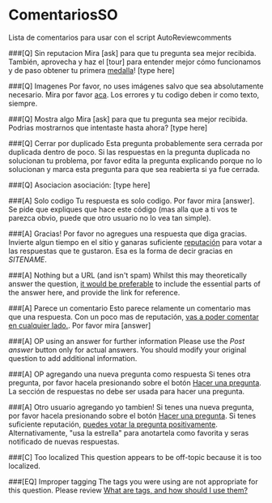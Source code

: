 # ComentariosSO
Lista de comentarios para usar con el script AutoReviewcomments

###[Q] Sin reputacion
Mira [ask] para que tu pregunta sea mejor recibida. También, aprovecha y haz el [tour] para entender mejor cómo funcionamos y de paso obtener tu primera [medalla](https://$SITEURL$/help/badges)! [type here]

###[Q] Imagenes
Por favor, no uses imágenes salvo que sea absolutamente necesario. Mira por favor [aca](https://es.meta.stackoverflow.com/a/3976/324). Los errores y tu codigo deben ir como texto, siempre.

###[Q] Mostra algo
Mira [ask] para que tu pregunta sea mejor recibida. Podrias mostrarnos que intentaste hasta ahora? [type here]

###[Q] Cerrar por duplicado
Esta pregunta probablemente sera cerrada por duplicada dentro de poco. Si las respuestas en la pregunta duplicada no solucionan tu problema, por favor edita la pregunta explicando porque no lo solucionan y marca esta pregunta para que sea reabierta si ya fue cerrada.

###[Q] Asociacion
asociación: [type here]

###[A] Solo codigo
Tu respuesta es solo codigo. Por favor mira [answer]. Se pide que expliques que hace este código (mas alla que a ti vos te parezca obvio, puede que otro usuario no lo vea tan simple).

###[A] Gracias!
Por favor no agregues una respuesta que diga gracias. Invierte algun tiempo en el sitio y ganaras suficiente [reputación](//$SITEURL$/privileges) para votar a las respuestas que te gustaron. Esa es la forma de decir gracias en $SITENAME$.

###[A] Nothing but a URL (and isn't spam)
Whilst this may theoretically answer the question, [it would be preferable](//meta.stackexchange.com/q/8259) to include the essential parts of the answer here, and provide the link for reference.

###[A] Parece un comentario
Esto parece relamente un comentario mas que una respuesta. Con un poco mas de reputación, [vas a poder comentar en cualquier lado.](//$SITEURL$/privileges/comment). Por favor mira [answer]

###[A] OP using an answer for further information
Please use the *Post answer* button only for actual answers. You should modify your original question to add additional information.

###[A] OP agregando una nueva pregunta como respuesta
Si tenes otra pregunta, por favor hacela presionando sobre el botón [Hacer una pregunta](//$SITEURL$/questions/ask). La sección de respuestas no debe ser usada para hacer una pregunta.

###[A] Otro usuario agregando yo tambien!
Si tenes una nueva pregunta, por favor hacela presionando sobre el botón [Hacer una pregunta](//$SITEURL$/questions/ask). Si tenes suficiente reputación, [puedes votar la pregunta positivamente](//$SITEURL$/privileges/vote-up). Alternativamente, "usa la estrella" para anotartela como favorita y seras notificado de nuevas respuestas.

###[C] Too localized
This question appears to be off-topic because it is too localized.

###[EQ] Improper tagging
The tags you were using are not appropriate for this question. Please review [What are tags, and how should I use them?](//$SITEURL$/help/tagging)

